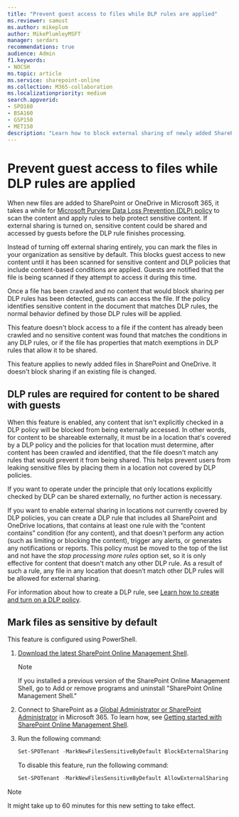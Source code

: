 ```yaml
---
title: "Prevent guest access to files while DLP rules are applied"
ms.reviewer: samust
ms.author: mikeplum
author: MikePlumleyMSFT
manager: serdars
recommendations: true
audience: Admin
f1.keywords:
- NOCSH
ms.topic: article
ms.service: sharepoint-online
ms.collection: M365-collaboration
ms.localizationpriority: medium
search.appverid:
- SPO160
- BSA160
- GSP150
- MET150
description: "Learn how to block external sharing of newly added SharePoint and OneDrive files while they are scanned for DLP rules."
---
```


# Prevent guest access to files while DLP rules are applied

When new files are added to SharePoint or OneDrive in Microsoft 365, it takes a while for [Microsoft Purview Data Loss Prevention (DLP) policy](/microsoft-365/compliance/dlp-learn-about-dlp) to scan the content and apply rules to help protect sensitive content. If external sharing is turned on, sensitive content could be shared and accessed by guests before the DLP rule finishes processing.

Instead of turning off external sharing entirely, you can mark the files in your organization as sensitive by default. This blocks guest access to new content until it has been scanned for sensitive content and DLP policies that include content-based conditions are applied. Guests are notified that the file is being scanned if they attempt to access it during this time.

Once a file has been crawled and no content that would block sharing per DLP rules has been detected, guests can access the file. If the policy identifies sensitive content in the document that matches DLP rules, the normal behavior defined by those DLP rules will be applied. 

This feature doesn't block access to a file if the content has already been crawled and no sensitive content was found that matches the conditions in any DLP rules, or if the file has properties that match exemptions in DLP rules that allow it to be shared. 

This feature applies to newly added files in SharePoint and OneDrive. It doesn't block sharing if an existing file is changed.

## DLP rules are required for content to be shared with guests

When this feature is enabled, any content that isn't explicitly checked in a DLP policy will be blocked from being externally accessed. In other words, for content to be shareable externally, it must be in a location that's covered by a DLP policy and the policies for that location must determine, after content has been crawled and identified, that the file doesn't match any rules that would prevent it from being shared. This helps prevent users from leaking sensitive files by placing them in a location not covered by DLP policies.

If you want to operate under the principle that only locations explicitly checked by DLP can be shared externally, no further action is necessary. 

If you want to enable external sharing in locations not currently covered by DLP policies, you can create a DLP rule that includes all SharePoint and OneDrive locations, that contains at least one rule with the “content contains” condition (for any content), and that doesn't perform any action (such as limiting or blocking the content), trigger any alerts, or generates any notifications or reports. This policy must be moved to the top of the list and not have the *stop processing more rules* option set, so it is only effective for content that doesn't match any other DLP rule. As a result of such a rule, any file in any location that doesn’t match other DLP rules will be allowed for external sharing.

For information about how to create a DLP rule, see [Learn how to create and turn on a DLP policy](/microsoft-365/compliance/create-test-tune-dlp-policy).

## Mark files as sensitive by default

This feature is configured using PowerShell.

1. [Download the latest SharePoint Online Management Shell](https://go.microsoft.com/fwlink/p/?LinkId=255251).

    > [!NOTE]
    > If you installed a previous version of the SharePoint Online Management Shell, go to Add or remove programs and uninstall "SharePoint Online Management Shell."

1. Connect to SharePoint as a [Global Administrator or SharePoint Administrator](./sharepoint-admin-role.md) in Microsoft 365. To learn how, see [Getting started with SharePoint Online Management Shell](/powershell/sharepoint/sharepoint-online/connect-sharepoint-online).

1. Run the following command:
  
    ```PowerShell
    Set-SPOTenant -MarkNewFilesSensitiveByDefault BlockExternalSharing 
    ```

    To disable this feature, run the following command:

    ```powershell
    Set-SPOTenant -MarkNewFilesSensitiveByDefault AllowExternalSharing
    ```

> [!NOTE]
> It might take up to 60 minutes for this new setting to take effect.
